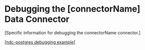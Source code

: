# Debugging the [connectorName] Data Connector

[Specific information for debugging the connectorName connector.]

[[ndc-postgres debugging example]](https://github.com/hasura/ndc-postgres/blob/main/docs/debugging.md)
